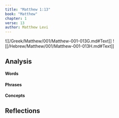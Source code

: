 ```yaml
---
title: "Matthew 1:13"
book: "Matthew"
chapter: 1
verse: 13
author: Matthew Levi
---
```

![[/Greek/Matthew/001/Matthew-001-013G.md#Text]]
![[/Hebrew/Matthew/001/Matthew-001-013H.md#Text]]

## Analysis

#### Words

#### Phrases

#### Concepts

## Reflections

